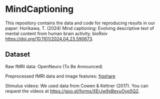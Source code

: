 # MindCaptioning
This repository contains the data and code for reproducing results in our paper: Horikawa, T. (2024) Mind captioning: Evolving descriptive text of mental content from human brain activity. bioRxiv https://doi.org/10.1101/2024.04.23.590673.

## Dataset
Raw fMRI data: OpenNeuro (To Be Announced)

Preprocessed fMRI data and image features: <a href="https://doi.org/10.6084/m9.figshare.25804657">figshare</a>

Stimulus videos: We used data from Cowen & Keltner (2017). You can request the videos at https://goo.gl/forms/XErJw9sBeyuOyp5Q2.
